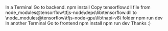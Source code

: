 In a Terminal Go to backend.
npm install
Copy tensorflow.dll file from node_modules@tensorflow\tfjs-node\deps\lib\tensorflow.dll to \node_modules@tensorflow\tfjs-node-gpu\lib\napi-v8\ folder 
npm run dev
In another Terminal Go to frontend
npm install
npm run dev
Thanks :)
